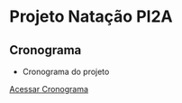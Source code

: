 # Projeto Natação PI2A

## Cronograma

- Cronograma do projeto

[Acessar Cronograma](https://hungry-clover-71f.notion.site/Cronograma-do-PI-a940a96cfe0f4156ad95f048c1000920)
